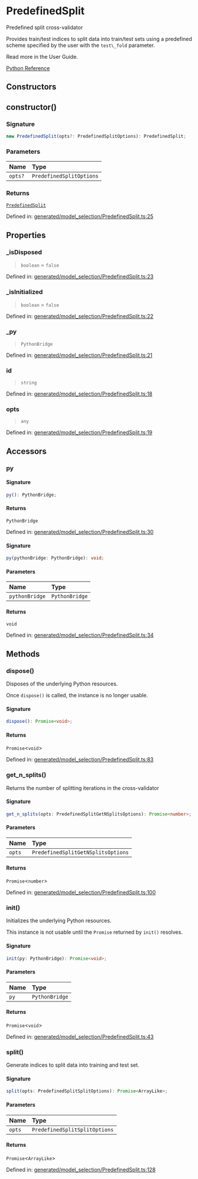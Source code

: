 # PredefinedSplit

Predefined split cross-validator

Provides train/test indices to split data into train/test sets using a predefined scheme specified by the user with the `test\_fold` parameter.

Read more in the User Guide.

[Python Reference](https://scikit-learn.org/stable/modules/generated/sklearn.model_selection.PredefinedSplit.html)

## Constructors

## constructor()

### Signature

```ts
new PredefinedSplit(opts?: PredefinedSplitOptions): PredefinedSplit;
```

### Parameters

| Name | Type |
| :------ | :------ |
| `opts?` | `PredefinedSplitOptions` |

### Returns

[`PredefinedSplit`](PredefinedSplit.md)

Defined in:  [generated/model\_selection/PredefinedSplit.ts:25](https://github.com/transitive-bullshit/scikit-learn-ts/blob/92ab806/packages/sklearn/src/generated/model_selection/PredefinedSplit.ts#L25)

## Properties

### \_isDisposed

> `boolean`  = `false`

Defined in:  [generated/model\_selection/PredefinedSplit.ts:23](https://github.com/transitive-bullshit/scikit-learn-ts/blob/92ab806/packages/sklearn/src/generated/model_selection/PredefinedSplit.ts#L23)

### \_isInitialized

> `boolean`  = `false`

Defined in:  [generated/model\_selection/PredefinedSplit.ts:22](https://github.com/transitive-bullshit/scikit-learn-ts/blob/92ab806/packages/sklearn/src/generated/model_selection/PredefinedSplit.ts#L22)

### \_py

> `PythonBridge`

Defined in:  [generated/model\_selection/PredefinedSplit.ts:21](https://github.com/transitive-bullshit/scikit-learn-ts/blob/92ab806/packages/sklearn/src/generated/model_selection/PredefinedSplit.ts#L21)

### id

> `string`

Defined in:  [generated/model\_selection/PredefinedSplit.ts:18](https://github.com/transitive-bullshit/scikit-learn-ts/blob/92ab806/packages/sklearn/src/generated/model_selection/PredefinedSplit.ts#L18)

### opts

> `any`

Defined in:  [generated/model\_selection/PredefinedSplit.ts:19](https://github.com/transitive-bullshit/scikit-learn-ts/blob/92ab806/packages/sklearn/src/generated/model_selection/PredefinedSplit.ts#L19)

## Accessors

### py

#### Signature

```ts
py(): PythonBridge;
```

#### Returns

`PythonBridge`

Defined in:  [generated/model\_selection/PredefinedSplit.ts:30](https://github.com/transitive-bullshit/scikit-learn-ts/blob/92ab806/packages/sklearn/src/generated/model_selection/PredefinedSplit.ts#L30)

#### Signature

```ts
py(pythonBridge: PythonBridge): void;
```

#### Parameters

| Name | Type |
| :------ | :------ |
| `pythonBridge` | `PythonBridge` |

#### Returns

`void`

Defined in: [generated/model\_selection/PredefinedSplit.ts:34](https://github.com/transitive-bullshit/scikit-learn-ts/blob/92ab806/packages/sklearn/src/generated/model_selection/PredefinedSplit.ts#L34)

## Methods

### dispose()

Disposes of the underlying Python resources.

Once `dispose()` is called, the instance is no longer usable.

#### Signature

```ts
dispose(): Promise<void>;
```

#### Returns

`Promise`\<`void`\>

Defined in:  [generated/model\_selection/PredefinedSplit.ts:83](https://github.com/transitive-bullshit/scikit-learn-ts/blob/92ab806/packages/sklearn/src/generated/model_selection/PredefinedSplit.ts#L83)

### get\_n\_splits()

Returns the number of splitting iterations in the cross-validator

#### Signature

```ts
get_n_splits(opts: PredefinedSplitGetNSplitsOptions): Promise<number>;
```

#### Parameters

| Name | Type |
| :------ | :------ |
| `opts` | `PredefinedSplitGetNSplitsOptions` |

#### Returns

`Promise`\<`number`\>

Defined in:  [generated/model\_selection/PredefinedSplit.ts:100](https://github.com/transitive-bullshit/scikit-learn-ts/blob/92ab806/packages/sklearn/src/generated/model_selection/PredefinedSplit.ts#L100)

### init()

Initializes the underlying Python resources.

This instance is not usable until the `Promise` returned by `init()` resolves.

#### Signature

```ts
init(py: PythonBridge): Promise<void>;
```

#### Parameters

| Name | Type |
| :------ | :------ |
| `py` | `PythonBridge` |

#### Returns

`Promise`\<`void`\>

Defined in:  [generated/model\_selection/PredefinedSplit.ts:43](https://github.com/transitive-bullshit/scikit-learn-ts/blob/92ab806/packages/sklearn/src/generated/model_selection/PredefinedSplit.ts#L43)

### split()

Generate indices to split data into training and test set.

#### Signature

```ts
split(opts: PredefinedSplitSplitOptions): Promise<ArrayLike>;
```

#### Parameters

| Name | Type |
| :------ | :------ |
| `opts` | `PredefinedSplitSplitOptions` |

#### Returns

`Promise`\<`ArrayLike`\>

Defined in:  [generated/model\_selection/PredefinedSplit.ts:128](https://github.com/transitive-bullshit/scikit-learn-ts/blob/92ab806/packages/sklearn/src/generated/model_selection/PredefinedSplit.ts#L128)
